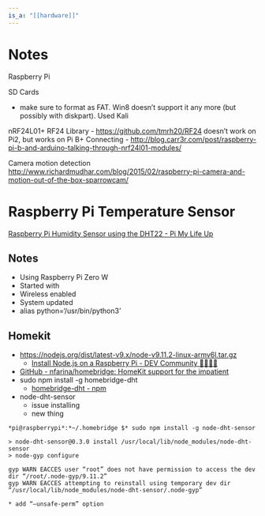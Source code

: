```yaml
---
is_a: "[[hardware]]"
---
```

# Notes
Raspberry Pi

SD Cards
* make sure to format as FAT. Win8 doesn’t support it any more (but possibly with diskpart). Used Kali

nRF24L01+
RF24 Library - https://github.com/tmrh20/RF24 doesn’t work on Pi2, but works on Pi B+ Connecting - http://blog.carr3r.com/post/raspberry-pi-b-and-arduino-talking-through-nrf24l01-modules/

Camera motion detection
http://www.richardmudhar.com/blog/2015/02/raspberry-pi-camera-and-motion-out-of-the-box-sparrowcam/

# Raspberry Pi Temperature Sensor

[Raspberry Pi Humidity Sensor using the DHT22 - Pi My Life Up](https://pimylifeup.com/raspberry-pi-humidity-sensor-dht22/)

## Notes
* Using Raspberry Pi Zero W
* Started with 
* Wireless enabled
* System updated
* alias python=‘/usr/bin/python3’

## Homekit
* https://nodejs.org/dist/latest-v9.x/node-v9.11.2-linux-armv6l.tar.gz
	* [Install Node.js on a Raspberry Pi - DEV Community 👩‍💻👨‍💻](https://dev.to/vorillaz/install-nodejs-on-a-raspberry-pi-4hd5)
* [GitHub - nfarina/homebridge: HomeKit support for the impatient](https://github.com/nfarina/homebridge)
* sudo npm install -g homebridge-dht
	* [homebridge-dht  -  npm](https://www.npmjs.com/package/homebridge-dht)
* node-dht-sensor
	* issue installing
	* new thing
```
*pi@raspberrypi*:*~/.homebridge $* sudo npm install -g node-dht-sensor

> node-dht-sensor@0.3.0 install /usr/local/lib/node_modules/node-dht-sensor
> node-gyp configure

gyp WARN EACCES user “root” does not have permission to access the dev dir “/root/.node-gyp/9.11.2”
gyp WARN EACCES attempting to reinstall using temporary dev dir “/usr/local/lib/node_modules/node-dht-sensor/.node-gyp”
```
	* add “—unsafe-perm” option
